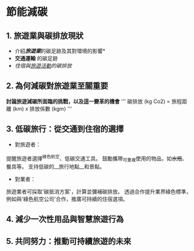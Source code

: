 # 節能減碳
## 1. 旅遊業與碳排放現狀
- 介紹***旅遊業***的碳足跡及其對環境的影響*
- **交通運輸** 的碳足跡
- _住宿與<ins>旅遊活動</ins>的碳排放_

## 2. 為何減碳對旅遊業至關重要
**討論旅遊減碳所面臨的挑戰，以及這一變革的機會**
'''
碳排放 (kg Co2) = 旅程距離 (km) x 排放係數 (kgm)
'''

## 3. 低碳旅行：從交通到住宿的選擇
- 對旅遊者：

提醒旅遊者選擇<sup>綠色航空</sup>、低碳交通工具。
鼓勵攜帶<sub>可重複</sub>使用的物品，如~~水瓶~~、餐具等。
支持低碳的__旅行地點__和景點。

- 對業者：

旅遊業者可採取'碳抵消方案'，計算並彌補碳排放。
透過合作提升業界綠色標準，例如與'綠色航空公司'合作，推廣可持續的住宿選項。

## 4. 減少一次性用品與智慧旅遊行為
## 5. 共同努力：推動可持續旅遊的未來
